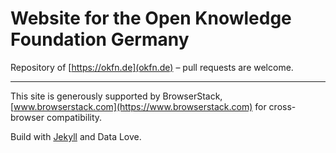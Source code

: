 # Website for the Open Knowledge Foundation Germany

Repository of [https://okfn.de](okfn.de) – pull requests are welcome.

---

This site is generously supported by BrowserStack, [www.browserstack.com](https://www.browserstack.com) for cross-browser compatibility.

Build with [Jekyll](https://jekyllrb.com/) and Data Love.